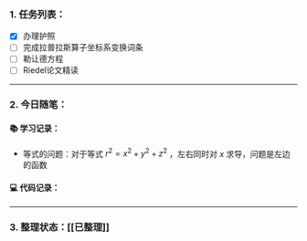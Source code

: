 
### 1. 任务列表：

- [x] 办理护照
- [ ] 完成拉普拉斯算子坐标系变换词条
- [ ] 勒让德方程
- [ ] Riedel论文精读

---

### 2. 今日随笔：

#### 📚 学习记录：

-  等式的问题：对于等式 $r^2 = x^2 + y^2 + z^2$ ，左右同时对 $x$ 求导，问题是左边的函数

#### 💻 代码记录：


---

### 3. 整理状态：[[已整理]]



